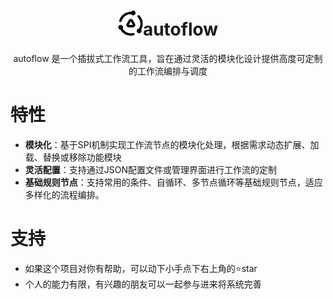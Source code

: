 <p align="center">
  <h1 align="center">
    <img src="images/logo.png" width="40"/>autoflow
  </h1>
  <div align="center">
   autoflow 是一个插拔式工作流工具，旨在通过灵活的模块化设计提供高度可定制的工作流编排与调度
  </div>
</p>

# 特性

- **模块化**：基于SPI机制实现工作流节点的模块化处理，根据需求动态扩展、加载、替换或移除功能模块
- **灵活配置**：支持通过JSON配置文件或管理界面进行工作流的定制
- **基础规则节点**：支持常用的条件、自循环、多节点循环等基础规则节点，适应多样化的流程编排。

# 支持

- 如果这个项目对你有帮助，可以动下小手点下右上角的⭐️star
- 个人的能力有限，有兴趣的朋友可以一起参与进来将系统完善



